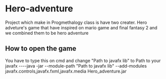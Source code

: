 # Hero-adventure
Project which make in Progmethalogy class is have two creater. Hero adveture's game that have inspired on mario game and final fantasy 2 and we combined them to be hero adventure
## How to open the game
You have to type this on cmd and change "Path to javafx lib" to Path to your javafx
----java -jar --module-path "Path to javafx lib" --add-modules javafx.controls,javafx.fxml,javafx.media Hero_adventure.jar
